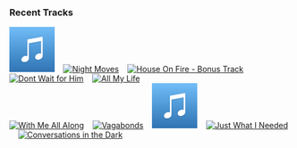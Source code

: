 ### Recent Tracks
[<img src='https://github.com/atfinke/atfinke/blob/master/placeholder.jpeg?raw=true' width='16%' height='16%' alt='Stumblin Home'>](https://www.last.fm/music/smallpools/_/stumblin%2527%2bhome)&nbsp;&nbsp;&nbsp;&nbsp;[<img src='https://lastfm.freetls.fastly.net/i/u/300x300/72d5bdc971661cb962f87684906274ab.png' width='16%' height='16%' alt='Night Moves'>](https://www.last.fm/music/bob%2bseger/_/night%2bmoves)&nbsp;&nbsp;&nbsp;&nbsp;[<img src='https://lastfm.freetls.fastly.net/i/u/300x300/d47396e8665b48a2c8c69a94f99120f9.png' width='16%' height='16%' alt='House On Fire - Bonus Track'>](https://www.last.fm/music/black%2btaxi/_/house%2bon%2bfire%2b-%2bbonus%2btrack)&nbsp;&nbsp;&nbsp;&nbsp;[<img src='https://lastfm.freetls.fastly.net/i/u/300x300/aa8a44f8ece44651c6cf3ec00162c041.png' width='16%' height='16%' alt='Dont Wait for Him'>](https://www.last.fm/music/side%2bsaddle/_/don%2527t%2bwait%2bfor%2bhim)&nbsp;&nbsp;&nbsp;&nbsp;[<img src='https://lastfm.freetls.fastly.net/i/u/300x300/6da11da7490ff0d365d255d49c083375.png' width='16%' height='16%' alt='All My Life'>](https://www.last.fm/music/honors/_/all%2bmy%2blife)&nbsp;&nbsp;&nbsp;&nbsp;<br>[<img src='https://lastfm.freetls.fastly.net/i/u/300x300/a544046f59a2c9a7c57c30fb695e27da.png' width='16%' height='16%' alt='With Me All Along'>](https://www.last.fm/music/bronze%2bradio%2breturn/_/with%2bme%2ball%2balong)&nbsp;&nbsp;&nbsp;&nbsp;[<img src='https://lastfm.freetls.fastly.net/i/u/300x300/60962650232e03a213b22723467e2c4a.png' width='16%' height='16%' alt='Vagabonds'>](https://www.last.fm/music/grizfolk/_/vagabonds)&nbsp;&nbsp;&nbsp;&nbsp;[<img src='https://github.com/atfinke/atfinke/blob/master/placeholder.jpeg?raw=true' width='16%' height='16%' alt='Stand By Me'>](https://www.last.fm/music/john%2bnewman/_/stand%2bby%2bme)&nbsp;&nbsp;&nbsp;&nbsp;[<img src='https://lastfm.freetls.fastly.net/i/u/300x300/a3e3bbe2194b49e2b19cfc897e36fffd.png' width='16%' height='16%' alt='Just What I Needed'>](https://www.last.fm/music/the%2bcars/_/just%2bwhat%2bi%2bneeded)&nbsp;&nbsp;&nbsp;&nbsp;[<img src='https://lastfm.freetls.fastly.net/i/u/300x300/d376facf0e6fcaa69cd23bd1b8db44d6.png' width='16%' height='16%' alt='Conversations in the Dark'>](https://www.last.fm/music/john%2blegend/_/conversations%2bin%2bthe%2bdark)&nbsp;&nbsp;&nbsp;&nbsp;<br>